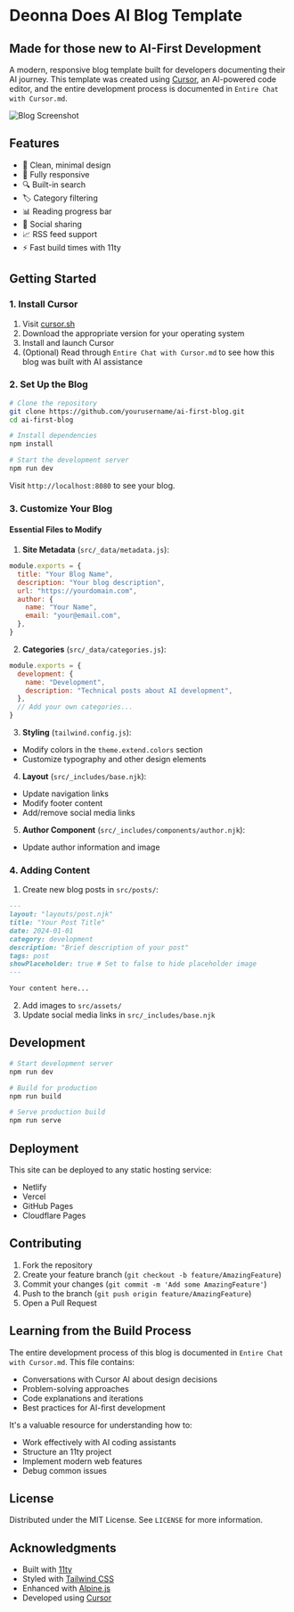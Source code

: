 # Deonna Does AI Blog Template

## Made for those new to AI-First Development

A modern, responsive blog template built for developers documenting their AI journey. This template was created using [Cursor](https://cursor.sh), an AI-powered code editor, and the entire development process is documented in `Entire Chat with Cursor.md`.

![Blog Screenshot](screenshot.png)

## Features

- 🎨 Clean, minimal design
- 📱 Fully responsive
- 🔍 Built-in search
- 🏷️ Category filtering
- 📊 Reading progress bar
- 🔗 Social sharing
- 📈 RSS feed support
- ⚡ Fast build times with 11ty

## Getting Started

### 1. Install Cursor

1. Visit [cursor.sh](https://cursor.sh)
2. Download the appropriate version for your operating system
3. Install and launch Cursor
4. (Optional) Read through `Entire Chat with Cursor.md` to see how this blog was built with AI assistance

### 2. Set Up the Blog

```bash
# Clone the repository
git clone https://github.com/yourusername/ai-first-blog.git
cd ai-first-blog

# Install dependencies
npm install

# Start the development server
npm run dev
```

Visit `http://localhost:8080` to see your blog.

### 3. Customize Your Blog

#### Essential Files to Modify

1. **Site Metadata** (`src/_data/metadata.js`):

```javascript
module.exports = {
  title: "Your Blog Name",
  description: "Your blog description",
  url: "https://yourdomain.com",
  author: {
    name: "Your Name",
    email: "your@email.com",
  },
}
```

2. **Categories** (`src/_data/categories.js`):

```javascript
module.exports = {
  development: {
    name: "Development",
    description: "Technical posts about AI development",
  },
  // Add your own categories...
}
```

3. **Styling** (`tailwind.config.js`):

- Modify colors in the `theme.extend.colors` section
- Customize typography and other design elements

4. **Layout** (`src/_includes/base.njk`):

- Update navigation links
- Modify footer content
- Add/remove social media links

5. **Author Component** (`src/_includes/components/author.njk`):

- Update author information and image

### 4. Adding Content

1. Create new blog posts in `src/posts/`:

```markdown
---
layout: "layouts/post.njk"
title: "Your Post Title"
date: 2024-01-01
category: development
description: "Brief description of your post"
tags: post
showPlaceholder: true # Set to false to hide placeholder image
---

Your content here...
```

2. Add images to `src/assets/`
3. Update social media links in `src/_includes/base.njk`

## Development

```bash
# Start development server
npm run dev

# Build for production
npm run build

# Serve production build
npm run serve
```

## Deployment

This site can be deployed to any static hosting service:

- Netlify
- Vercel
- GitHub Pages
- Cloudflare Pages

## Contributing

1. Fork the repository
2. Create your feature branch (`git checkout -b feature/AmazingFeature`)
3. Commit your changes (`git commit -m 'Add some AmazingFeature'`)
4. Push to the branch (`git push origin feature/AmazingFeature`)
5. Open a Pull Request

## Learning from the Build Process

The entire development process of this blog is documented in `Entire Chat with Cursor.md`. This file contains:

- Conversations with Cursor AI about design decisions
- Problem-solving approaches
- Code explanations and iterations
- Best practices for AI-first development

It's a valuable resource for understanding how to:

- Work effectively with AI coding assistants
- Structure an 11ty project
- Implement modern web features
- Debug common issues

## License

Distributed under the MIT License. See `LICENSE` for more information.

## Acknowledgments

- Built with [11ty](https://www.11ty.dev/)
- Styled with [Tailwind CSS](https://tailwindcss.com/)
- Enhanced with [Alpine.js](https://alpinejs.dev/)
- Developed using [Cursor](https://cursor.sh)
